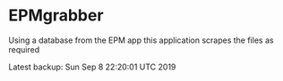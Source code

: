 # EPMgrabber
Using a database from the EPM app this application scrapes the files as required


Latest backup: Sun Sep 8 22:20:01 UTC 2019
